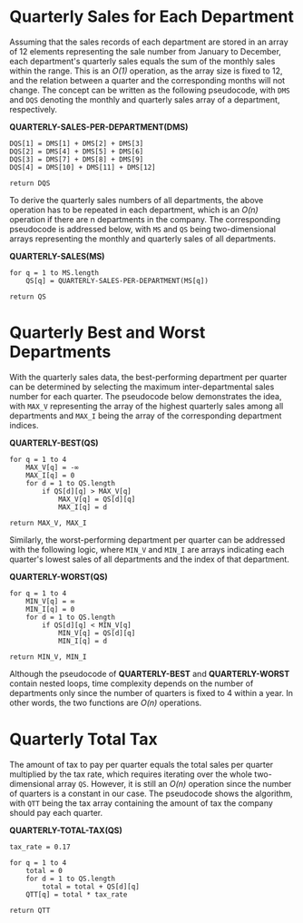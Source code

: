 # Quarterly Sales for Each Department

Assuming that the sales records of each department are stored in an array of 12 elements representing the sale number from January to December, each department's quarterly sales equals the sum of the monthly sales within the range. This is an *O(1)* operation, as the array size is fixed to 12, and the relation between a quarter and the corresponding months will not change. The concept can be written as the following pseudocode, with `DMS` and `DQS` denoting the monthly and quarterly sales array of a department, respectively.

**QUARTERLY-SALES-PER-DEPARTMENT(DMS)**
```
DQS[1] = DMS[1] + DMS[2] + DMS[3]
DQS[2] = DMS[4] + DMS[5] + DMS[6]
DQS[3] = DMS[7] + DMS[8] + DMS[9]
DQS[4] = DMS[10] + DMS[11] + DMS[12]

return DQS
```

To derive the quarterly sales numbers of all departments, the above operation has to be repeated in each department, which is an *O(n)* operation if there are n departments in the company. The corresponding pseudocode is addressed below, with `MS` and `QS` being two-dimensional arrays representing the monthly and quarterly sales of all departments.

**QUARTERLY-SALES(MS)**
```
for q = 1 to MS.length
    QS[q] = QUARTERLY-SALES-PER-DEPARTMENT(MS[q])

return QS
```

<div style="page-break-after: always;"></div>

# Quarterly Best and Worst Departments

With the quarterly sales data, the best-performing department per quarter can be determined by selecting the maximum inter-departmental sales number for each quarter. The pseudocode below demonstrates the idea, with `MAX_V` representing the array of the highest quarterly sales among all departments and `MAX_I` being the array of the corresponding department indices.

**QUARTERLY-BEST(QS)**
```
for q = 1 to 4
    MAX_V[q] = -∞
    MAX_I[q] = 0
    for d = 1 to QS.length
        if QS[d][q] > MAX_V[q]
            MAX_V[q] = QS[d][q]
            MAX_I[q] = d

return MAX_V, MAX_I
```

Similarly, the worst-performing department per quarter can be addressed with the following logic, where `MIN_V` and `MIN_I` are arrays indicating each quarter's lowest sales of all departments and the index of that department.

**QUARTERLY-WORST(QS)**
```
for q = 1 to 4
    MIN_V[q] = ∞
    MIN_I[q] = 0
    for d = 1 to QS.length
        if QS[d][q] < MIN_V[q]
            MIN_V[q] = QS[d][q]
            MIN_I[q] = d

return MIN_V, MIN_I
```

Although the pseudocode of **QUARTERLY-BEST** and **QUARTERLY-WORST** contain nested loops, time complexity depends on the number of departments only since the number of quarters is fixed to 4 within a year. In other words, the two functions are *O(n)* operations.

<div style="page-break-after: always;"></div>

# Quarterly Total Tax

The amount of tax to pay per quarter equals the total sales per quarter multiplied by the tax rate, which requires iterating over the whole two-dimensional array `QS`. However, it is still an *O(n)* operation since the number of quarters is a constant in our case. The pseudocode shows the algorithm, with `QTT` being the tax array containing the amount of tax the company should pay each quarter.

**QUARTERLY-TOTAL-TAX(QS)**
```
tax_rate = 0.17

for q = 1 to 4
    total = 0
    for d = 1 to QS.length
        total = total + QS[d][q]
    QTT[q] = total * tax_rate

return QTT
```